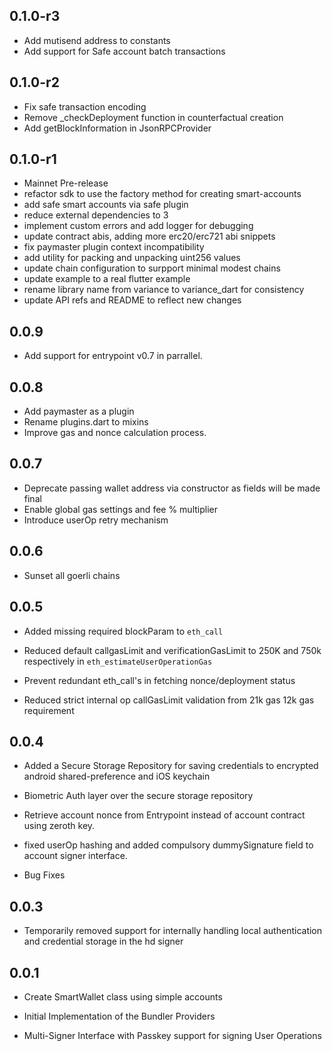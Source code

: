 ## 0.1.0-r3

* Add mutisend address to constants
* Add support for Safe account batch transactions

## 0.1.0-r2

* Fix safe transaction encoding
* Remove _checkDeployment function in counterfactual creation
* Add getBlockInformation in JsonRPCProvider

## 0.1.0-r1

* Mainnet Pre-release
* refactor sdk to use the factory method for creating smart-accounts
* add safe smart accounts via safe plugin
* reduce external dependencies to 3
* implement custom errors and add logger for debugging
* update contract abis, adding more erc20/erc721 abi snippets
* fix paymaster plugin context incompatibility
* add utility for packing and unpacking uint256 values
* update chain configuration to surpport minimal modest chains
* update example to a real flutter example
* rename library name from variance to variance_dart for consistency
* update API refs and README to reflect new changes

## 0.0.9

* Add support for entrypoint v0.7 in parrallel.

## 0.0.8

* Add paymaster as a plugin
* Rename plugins.dart to mixins
* Improve gas and nonce calculation process.

## 0.0.7

* Deprecate passing wallet address via constructor as fields will be made final
* Enable global gas settings and fee % multiplier
* Introduce userOp retry mechanism

## 0.0.6

* Sunset all goerli chains

## 0.0.5

* Added missing required blockParam to `eth_call`

* Reduced default callgasLimit and verificationGasLimit to 250K and 750k respectively in `eth_estimateUserOperationGas`

* Prevent redundant eth_call's in fetching nonce/deployment status

* Reduced strict internal op callGasLimit validation from 21k gas 12k gas requirement

## 0.0.4

* Added a Secure Storage Repository for saving credentials to encrypted android shared-preference and iOS keychain

* Biometric Auth layer over the secure storage repository

* Retrieve account nonce from Entrypoint instead of account contract using zeroth key.

* fixed userOp hashing and added compulsory dummySignature field to account signer interface.

* Bug Fixes

## 0.0.3

* Temporarily removed support for internally handling local authentication and credential storage in the hd signer

## 0.0.1

* Create SmartWallet class using simple accounts

* Initial Implementation of the Bundler Providers

* Multi-Signer Interface with Passkey support for signing User Operations
